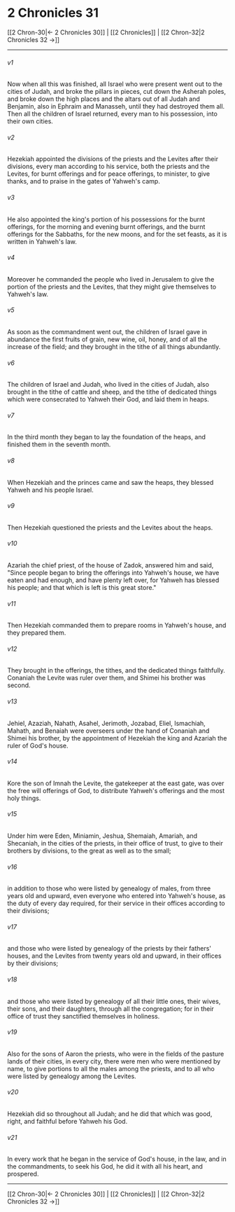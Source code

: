 # 2 Chronicles 31

[[2 Chron-30|← 2 Chronicles 30]] | [[2 Chronicles]] | [[2 Chron-32|2 Chronicles 32 →]]
***



###### v1 
Now when all this was finished, all Israel who were present went out to the cities of Judah, and broke the pillars in pieces, cut down the Asherah poles, and broke down the high places and the altars out of all Judah and Benjamin, also in Ephraim and Manasseh, until they had destroyed them all. Then all the children of Israel returned, every man to his possession, into their own cities. 

###### v2 
Hezekiah appointed the divisions of the priests and the Levites after their divisions, every man according to his service, both the priests and the Levites, for burnt offerings and for peace offerings, to minister, to give thanks, and to praise in the gates of Yahweh's camp. 

###### v3 
He also appointed the king's portion of his possessions for the burnt offerings, for the morning and evening burnt offerings, and the burnt offerings for the Sabbaths, for the new moons, and for the set feasts, as it is written in Yahweh's law. 

###### v4 
Moreover he commanded the people who lived in Jerusalem to give the portion of the priests and the Levites, that they might give themselves to Yahweh's law. 

###### v5 
As soon as the commandment went out, the children of Israel gave in abundance the first fruits of grain, new wine, oil, honey, and of all the increase of the field; and they brought in the tithe of all things abundantly. 

###### v6 
The children of Israel and Judah, who lived in the cities of Judah, also brought in the tithe of cattle and sheep, and the tithe of dedicated things which were consecrated to Yahweh their God, and laid them in heaps. 

###### v7 
In the third month they began to lay the foundation of the heaps, and finished them in the seventh month. 

###### v8 
When Hezekiah and the princes came and saw the heaps, they blessed Yahweh and his people Israel. 

###### v9 
Then Hezekiah questioned the priests and the Levites about the heaps. 

###### v10 
Azariah the chief priest, of the house of Zadok, answered him and said, "Since people began to bring the offerings into Yahweh's house, we have eaten and had enough, and have plenty left over, for Yahweh has blessed his people; and that which is left is this great store." 

###### v11 
Then Hezekiah commanded them to prepare rooms in Yahweh's house, and they prepared them. 

###### v12 
They brought in the offerings, the tithes, and the dedicated things faithfully. Conaniah the Levite was ruler over them, and Shimei his brother was second. 

###### v13 
Jehiel, Azaziah, Nahath, Asahel, Jerimoth, Jozabad, Eliel, Ismachiah, Mahath, and Benaiah were overseers under the hand of Conaniah and Shimei his brother, by the appointment of Hezekiah the king and Azariah the ruler of God's house. 

###### v14 
Kore the son of Imnah the Levite, the gatekeeper at the east gate, was over the free will offerings of God, to distribute Yahweh's offerings and the most holy things. 

###### v15 
Under him were Eden, Miniamin, Jeshua, Shemaiah, Amariah, and Shecaniah, in the cities of the priests, in their office of trust, to give to their brothers by divisions, to the great as well as to the small; 

###### v16 
in addition to those who were listed by genealogy of males, from three years old and upward, even everyone who entered into Yahweh's house, as the duty of every day required, for their service in their offices according to their divisions; 

###### v17 
and those who were listed by genealogy of the priests by their fathers' houses, and the Levites from twenty years old and upward, in their offices by their divisions; 

###### v18 
and those who were listed by genealogy of all their little ones, their wives, their sons, and their daughters, through all the congregation; for in their office of trust they sanctified themselves in holiness. 

###### v19 
Also for the sons of Aaron the priests, who were in the fields of the pasture lands of their cities, in every city, there were men who were mentioned by name, to give portions to all the males among the priests, and to all who were listed by genealogy among the Levites. 

###### v20 
Hezekiah did so throughout all Judah; and he did that which was good, right, and faithful before Yahweh his God. 

###### v21 
In every work that he began in the service of God's house, in the law, and in the commandments, to seek his God, he did it with all his heart, and prospered.

***
[[2 Chron-30|← 2 Chronicles 30]] | [[2 Chronicles]] | [[2 Chron-32|2 Chronicles 32 →]]
